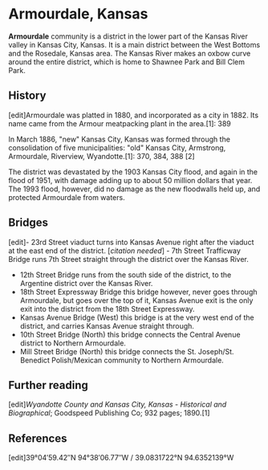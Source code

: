 # Armourdale, Kansas

**Armourdale** community is a district in the lower part of the Kansas River valley in Kansas City, Kansas. It is a main district between the West Bottoms and the Rosedale, Kansas area. The Kansas River makes an oxbow curve around the entire district, which is home to Shawnee Park and Bill Clem Park.

## History

[edit]Armourdale was platted in 1880, and incorporated as a city in 1882. Its name came from the Armour meatpacking plant in the area.[1]: 389

In March 1886, "new" Kansas City, Kansas was formed through the consolidation of five municipalities: "old" Kansas City, Armstrong, Armourdale, Riverview, Wyandotte.[1]: 370, 384, 388 [2]

The district was devastated by the 1903 Kansas City flood, and again in the flood of 1951, with damage adding up to about 50 million dollars that year. The 1993 flood, however, did no damage as the new floodwalls held up, and protected Armourdale from waters.

## Bridges

[edit]- 23rd Street viaduct turns into Kansas Avenue right after the viaduct at the east end of the district.
[*citation needed*] - 7th Street Trafficway Bridge runs 7th Street straight through the district over the Kansas River.
- 12th Street Bridge runs from the south side of the district, to the Argentine district over the Kansas River.
- 18th Street Expressway Bridge this bridge however, never goes through Armourdale, but goes over the top of it, Kansas Avenue exit is the only exit into the district from the 18th Street Expressway.
- Kansas Avenue Bridge (West) this bridge is at the very west end of the district, and carries Kansas Avenue straight through.
- 10th Street Bridge (North) this bridge connects the Central Avenue district to Northern Armourdale.
- Mill Street Bridge (North) this bridge connects the St. Joseph/St. Benedict Polish/Mexican community to Northern Armourdale.

## Further reading

[edit]*Wyandotte County and Kansas City, Kansas - Historical and Biographical*; Goodspeed Publishing Co; 932 pages; 1890.[1]

## References

[edit]39°04′59.42″N 94°38′06.77″W / 39.0831722°N 94.6352139°W